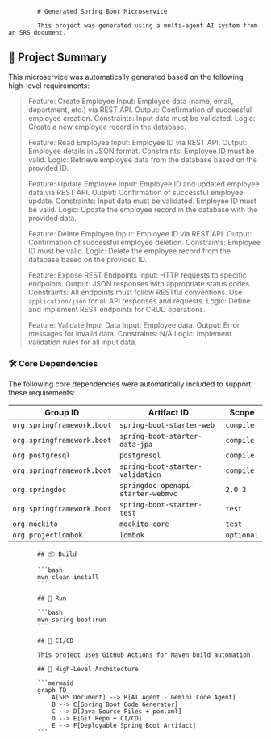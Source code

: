             # Generated Spring Boot Microservice

            This project was generated using a multi-agent AI system from an SRS document.

<!-- AI-SUMMARY-START -->

## 📝 Project Summary

This microservice was automatically generated based on the following high-level requirements:

> Feature: Create Employee
> Input: Employee data (name, email, department, etc.) via REST API.
> Output: Confirmation of successful employee creation.
> Constraints: Input data must be validated.
> Logic: Create a new employee record in the database.
> 
> Feature: Read Employee
> Input: Employee ID via REST API.
> Output: Employee details in JSON format.
> Constraints: Employee ID must be valid.
> Logic: Retrieve employee data from the database based on the provided ID.
> 
> Feature: Update Employee
> Input: Employee ID and updated employee data via REST API.
> Output: Confirmation of successful employee update.
> Constraints: Input data must be validated. Employee ID must be valid.
> Logic: Update the employee record in the database with the provided data.
> 
> Feature: Delete Employee
> Input: Employee ID via REST API.
> Output: Confirmation of successful employee deletion.
> Constraints: Employee ID must be valid.
> Logic: Delete the employee record from the database based on the provided ID.
> 
> Feature: Expose REST Endpoints
> Input: HTTP requests to specific endpoints.
> Output: JSON responses with appropriate status codes.
> Constraints: All endpoints must follow RESTful conventions. Use `application/json` for all API responses and requests.
> Logic: Define and implement REST endpoints for CRUD operations.
> 
> Feature: Validate Input Data
> Input: Employee data.
> Output: Error messages for invalid data.
> Constraints: N/A
> Logic: Implement validation rules for all input data.

### 🛠️ Core Dependencies

The following core dependencies were automatically included to support these requirements:

| Group ID | Artifact ID | Scope |
|---|---|---|
| `org.springframework.boot` | `spring-boot-starter-web` | `compile` |
| `org.springframework.boot` | `spring-boot-starter-data-jpa` | `compile` |
| `org.postgresql` | `postgresql` | `compile` |
| `org.springframework.boot` | `spring-boot-starter-validation` | `compile` |
| `org.springdoc` | `springdoc-openapi-starter-webmvc` | `2.0.3` |
| `org.springframework.boot` | `spring-boot-starter-test` | `test` |
| `org.mockito` | `mockito-core` | `test` |
| `org.projectlombok` | `lombok` | `optional` |


<!-- AI-SUMMARY-END -->
            ## 📦 Build

            ```bash
            mvn clean install
            ```

            ## 🚀 Run

            ```bash
            mvn spring-boot:run
            ```

            ## 🤖 CI/CD

            This project uses GitHub Actions for Maven build automation.

            ## 🧠 High-Level Architecture

            ```mermaid
            graph TD
                A[SRS Document] --> B[AI Agent - Gemini Code Agent]
                B --> C[Spring Boot Code Generator]
                C --> D[Java Source Files + pom.xml]
                D --> E[Git Repo + CI/CD]
                E --> F[Deployable Spring Boot Artifact]
            ```
